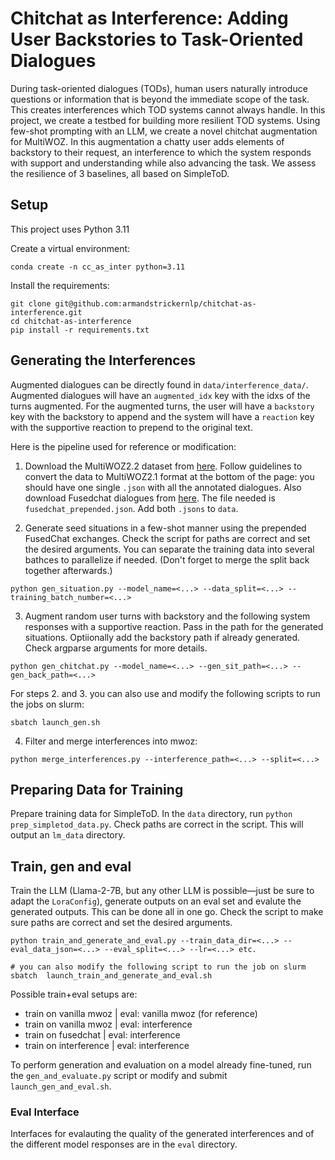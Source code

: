 # Chitchat as Interference: Adding User Backstories to Task-Oriented Dialogues
During task-oriented dialogues (TODs), human users naturally introduce questions or information that is beyond the immediate scope of the task. This creates interferences which TOD systems cannot always handle. In this project, we create a testbed for building more resilient TOD systems. Using few-shot prompting with an LLM, we create a novel chitchat augmentation for MultiWOZ. In this augmentation a chatty user adds elements of backstory to their request, an interference to which the system responds with support and understanding while also advancing the task. We assess the resilience of 3 baselines, all based on SimpleToD. 

## Setup
This project uses Python 3.11

Create a virtual environment:

```
conda create -n cc_as_inter python=3.11
```

Install the requirements:
```
git clone git@github.com:armandstrickernlp/chitchat-as-interference.git
cd chitchat-as-interference
pip install -r requirements.txt
```

## Generating the Interferences
Augmented dialogues can be directly found in `data/interference_data/`. Augmented dialogues will have an `augmented_idx` key with the idxs of the turns augmented.  For the augmented turns, the user will have a `backstory` key with the backstory to append and the system will have a `reaction` key with the supportive reaction to prepend to the original text.  

Here is the pipeline used for reference or modification:

1. Download the MultiWOZ2.2 dataset from [here](https://github.com/budzianowski/multiwoz/tree/master/data/MultiWOZ_2.2). Follow guidelines to convert the data to MultiWOZ2.1 format at the bottom of the page: you should have one single `.json` with all the annotated dialogues. Also download Fusedchat dialogues from [here](https://github.com/tomyoung903/FusedChat). The file needed is `fusedchat_prepended.json`.  Add both `.jsons` to `data`.

2. Generate seed situations in a few-shot manner using the prepended FusedChat exchanges.  Check the script for paths are correct and set the desired arguments. You can separate the training data into several bathces to parallelize if needed. (Don't forget to merge the split back together afterwards.)
```
python gen_situation.py --model_name=<...> --data_split=<...> --training_batch_number=<...>
``` 
3. Augment random user turns with backstory and the following system responses with a supportive reaction. Pass in the path for the generated situations. Optiionally add the backstory path if already generated. Check argparse arguments for more details.
```
python gen_chitchat.py --model_name=<...> --gen_sit_path=<...> --gen_back_path=<...>
```
For steps 2. and 3. you can also use and modify the following scripts to run the jobs on slurm:
```
sbatch launch_gen.sh
```
4. Filter and merge interferences into mwoz: 
```
python merge_interferences.py --interference_path=<...> --split=<...>
```  

## Preparing Data for Training
Prepare training data for SimpleToD. In the `data` directory, run `python prep_simpletod_data.py`. Check paths are correct in the script. This will output an `lm_data` directory.

## Train, gen and eval 
Train the LLM (Llama-2-7B, but any other LLM is possible—just be sure to adapt the `LoraConfig`), generate outputs on an eval set and evalute the generated outputs. This can be done all in one go. Check the script to make sure paths are correct and set the desired arguments.
```
python train_and_generate_and_eval.py --train_data_dir=<...> --eval_data_json=<...> --eval_split=<...> --lr=<...> etc.

# you can also modify the following script to run the job on slurm
sbatch  launch_train_and_generate_and_eval.sh
```

Possible train+eval setups are:
- train on vanilla mwoz | eval: vanilla mwoz (for reference)
- train on vanilla mwoz | eval: interference
- train on fusedchat | eval: interference
- train on interference | eval: interference

To perform generation and evaluation on a model already fine-tuned, run the `gen_and_evaluate.py` script or modify and submit `launch_gen_and_eval.sh`.

### Eval Interface
Interfaces for evalauting the quality of the generated interferences and of the different model responses are in the `eval` directory.
